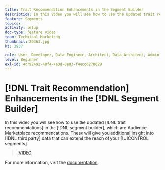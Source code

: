 ```yaml
---
title: Trait Recommendation Enhancements in the Segment Builder
description: In this video you will see how to use the updated trait recommendations in the segment builder, which are Audience Marketplace recommendations. These will give you additional insight into 3rd party data that can extend the reach of your segments.
feature: Segments
topics: 
activity: setup
doc-type: feature video
team: Technical Marketing
thumbnail: 29363.jpg
kt: 3937

role: User, Developer, Data Engineer, Architect, Data Architect, Admin, Leader
level: Beginner
exl-id: 4c792492-48f4-4a3d-8e83-f4eccd270629
---
```

# [!DNL Trait Recommendation] Enhancements in the [!DNL Segment Builder]

In this video you will see how to use the updated [!DNL trait recommendations] in the [!DNL segment builder], which are Audience Marketplace recommendations. These will give you additional insight into [!DNL third party] data that can extend the reach of your [!UICONTROL segments].

>[!VIDEO](https://video.tv.adobe.com/v/29363/?quality=12)

For more information, visit the [documentation](https://experienceleague.adobe.com/docs/audience-manager/user-guide/features/segments/trait-recommendations.html).
